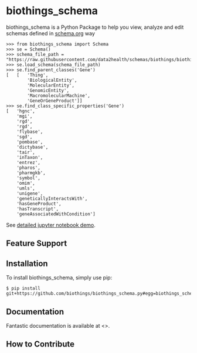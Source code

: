 biothings_schema
==========================

biothings_schema is a Python Package to help you view, analyze and edit schemas defined in [schema.org](http://schema.org) way

``` {.sourceCode .python}
>>> from biothings_schema import Schema
>>> se = Schema()
>>> schema_file_path = "https://raw.githubusercontent.com/data2health/schemas/biothings/biothings/biothings_curie_kevin.jsonld"
>>> se.load_schema(schema_file_path)
>>> se.find_parent_classes('Gene')
[   [   'Thing',
        'BiologicalEntity',
        'MolecularEntity',
        'GenomicEntity',
        'MacromolecularMachine',
        'GeneOrGeneProduct']]
>>> se.find_class_specific_properties('Gene')
[   'hgnc',
    'mgi',
    'rgd',
    'rgd',
    'flybase',
    'sgd',
    'pombase',
    'dictybase',
    'tair',
    'inTaxon',
    'entrez',
    'pharos',
    'pharmgkb',
    'symbol',
    'omim',
    'umls',
    'unigene',
    'geneticallyInteractsWith',
    'hasGeneProduct',
    'hasTranscript',
    'geneAssociatedWithCondition']
```

See [detailed jupyter notebook demo](https://github.com/biothings/biothings_schema.py/tree/master/jupyter%20notebooks).


Feature Support
---------------


Installation
------------

To install biothings_schema, simply use pip:

``` {.sourceCode .bash}
$ pip install git+https://github.com/biothings/biothings_schema.py#egg=biothings_schema.py
```

Documentation
-------------

Fantastic documentation is available at <>.

How to Contribute
-----------------

